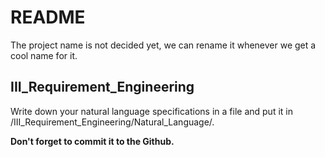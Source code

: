 # README

The project name is not decided yet, we can rename it whenever we get a cool name for it.

## III_Requirement_Engineering

Write down your natural language specifications in a file and put it in /III_Requirement_Engineering/Natural_Language/.

**Don't forget to commit it to the Github.**
